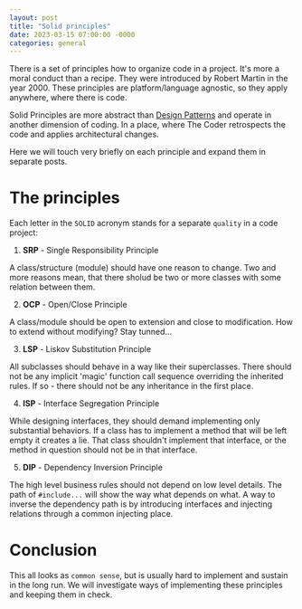 ```yaml
---
layout: post
title: "Solid principles"
date: 2023-03-15 07:00:00 -0000
categories: general
---
```

There is a set of principles how to organize code in a project. It's more a moral conduct than a recipe. They were introduced by Robert Martin in the year 2000. These principles are platform/language agnostic, so they apply anywhere, where there is code.

Solid Principles are more abstract than [Design Patterns](/posts/design-patterns-intro/) and operate in another dimension of coding. In a place, where The Coder retrospects the code and applies architectural changes. 

Here we will touch very briefly on each principle and expand them in separate posts.

# The principles
Each letter in the `SOLID` acronym stands for a separate `quality` in a code project:

1. **SRP** - Single Responsibility Principle

A class/structure (module) should have one reason to change. Two and more reasons mean, that there sholud be two or more classes with some relation between them.

2. **OCP** - Open/Close Principle

A class/module should be open to extension and close to modification. How to extend without modifying? Stay tunned...

3. **LSP** - Liskov Substitution Principle

All subclasses should behave in a way like their superclasses. There should not be any implicit 'magic' function call sequence overriding the inherited rules. If so - there should not be any inheritance in the first place.

4. **ISP** - Interface Segregation Principle

While designing interfaces, they should demand implementing only substantial behaviors. If a class has to implement a method that will be left empty it creates a lie. That class shouldn't implement that interface, or the method in question should not be in that interface.

5. **DIP** - Dependency Inversion Principle

The high level business rules should not depend on low level details. The path of `#include...` will show the way what depends on what. A way to inverse the dependency path is by introducing interfaces and injecting relations through a common injecting place.

# Conclusion
This all looks as `common sense`, but is usually hard to implement and sustain in the long run. We will investigate ways of implementing these principles and keeping them in check.